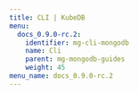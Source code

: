 ```yaml
---
title: CLI | KubeDB
menu:
  docs_0.9.0-rc.2:
    identifier: mg-cli-mongodb
    name: Cli
    parent: mg-mongodb-guides
    weight: 45
menu_name: docs_0.9.0-rc.2
---
```


